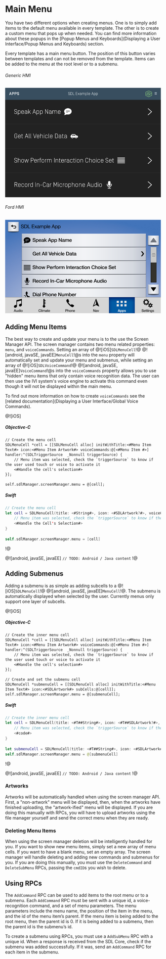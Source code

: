 # Main Menu
You have two different options when creating menus. One is to simply add items to the default menu available in every template. The other is to create a custom menu that pops up when needed. You can find more information about these popups in the [Popup Menus and Keyboards](Displaying a User Interface/Popup Menus and Keyboards) section.

Every template has a main menu button. The position of this button varies between templates and can not be removed from the template. Items can be added to the menu at the root level or to a submenu.

###### Generic HMI
![Generic - Menu Appearance](assets/Generic_menu_dark.png)

###### Ford HMI
![SYNC 3 - Menu Appearance](assets/SYNC3_menu.jpg)

## Adding Menu Items
The best way to create and update your menu is to the use the Screen Manager API. The screen manager contains two menu related properties: `menu`, and `voiceCommands`. Setting an array of @![iOS]`SDLMenuCell`!@ @![android, javaSE, javaEE]`MenuCell`!@s into the `menu` property will automatically set and update your menu and submenus, while setting an array of @![iOS]`SDLVoiceCommand`!@ @![android, javaSE, javaEE]`VoiceCommand`!@s into the `voiceCommands` property allows you to use "hidden" menu items that only contain voice recognition data. The user can then use the IVI system's voice engine to activate this command even though it will not be displayed within the main menu.

To find out more information on how to create `voiceCommands` see the [related documentation](Displaying a User Interface/Global Voice Commands).

@![iOS]
##### Objective-C
```objc
// Create the menu cell
SDLMenuCell *cell = [[SDLMenuCell alloc] initWithTitle:<#Menu Item Text#> icon:<#Menu Item Artwork#> voiceCommands:@[<#Menu Item #>] handler:^(SDLTriggerSource  _Nonnull triggerSource) {
    // Menu item was selected, check the `triggerSource` to know if the user used touch or voice to activate it
    <#Handle the cell's selection#>
}];

self.sdlManager.screenManager.menu = @[cell];
```

##### Swift
```swift
// Create the menu cell
let cell = SDLMenuCell(title: <#String#>, icon: <#SDLArtwork?#>, voiceCommands: <#[String]?#>) { (triggerSource: SDLTriggerSource) in
    // Menu item was selected, check the `triggerSource` to know if the user used touch or voice to activate it
    <#Handle the Cell's Selection#>
}

self.sdlManager.screenManager.menu = [cell]
```
!@

@![android, javaSE, javaEE]
`// TODO: Android / Java content`
!@

## Adding Submenus
Adding a submenu is as simple as adding subcells to a @![iOS]`SDLMenuCell`!@ @![android, javaSE, javaEE]`MenuCell`!@. The submenu is automatically displayed when selected by the user. Currently menus only support one layer of subcells.

@![iOS]
##### Objective-C
```objc
// Create the inner menu cell
SDLMenuCell *cell = [[SDLMenuCell alloc] initWithTitle:<#Menu Item Text#> icon:<#Menu Item Artwork#> voiceCommands:@[<#Menu Item #>] handler:^(SDLTriggerSource  _Nonnull triggerSource) {
    // Menu item was selected, check the `triggerSource` to know if the user used touch or voice to activate it
    <#Handle the cell's selection#>
}];

// Create and set the submenu cell
SDLMenuCell *submenuCell = [[SDLMenuCell alloc] initWithTitle:<#Menu Item Text#> icon:<#SDLArtwork#> subCells:@[cell]];
self.sdlManager.screenManager.menu = @[submenuCell];
```

##### Swift
```swift
// Create the inner menu cell
let cell = SDLMenuCell(title: <#T##String#>, icon: <#T##SDLArtwork?#>, voiceCommands: <#T##[String]?#>) { (triggerSource: SDLTriggerSource) in
    // Menu item was selected, check the `triggerSource` to know if the user used touch or voice to activate it
    <#code#>
}

let submenuCell = SDLMenuCell(title: <#T##String#>, icon: <#SDLArtwork#>, subCells:<#T##[SDLMenuCell]#>)
self.sdlManager.screenManager.menu = @[submenuCell]
```
!@

@![android, javaSE, javaEE]
`// TODO: Android / Java content`
!@

### Artworks
Artworks will be automatically handled when using the screen manager API. First, a "non-artwork" menu will be displayed, then, when the artworks have finished uploading, the "artwork-ified" menu will be displayed. If you are doing this manually with RPCs, you will have to upload artworks using the file manager yourself and send the correct menu when they are ready.

### Deleting Menu Items
When using the screen manager deletion will be intelligently handled for you. If you want to show new menu items, simply set a new array of menu cells. If you want to have a blank menu, set an empty array. The screen manager will handle deleting and adding new commands and submenus for you. If you are doing this manually, you must use the `DeleteCommand` and `DeleteSubMenu` RPCs, passing the `cmdID`s you wish to delete.

## Using RPCs
The `AddCommand` RPC can be used to add items to the root menu or to a submenu. Each `AddCommand` RPC must be sent with a unique id, a voice-recognition command, and a set of menu parameters. The menu parameters include the menu name, the position of the item in the menu, and the id of the menu item’s parent. If the menu item is being added to the root menu, then the parent id is 0. If it is being added to a submenu, then the parent id is the submenu’s id.

To create a submenu using RPCs, you must use a `AddSubMenu` RPC with a unique id. When a response is received from the SDL Core, check if the submenu was added successfully. If it was, send an `AddCommand` RPC for each item in the submenu.